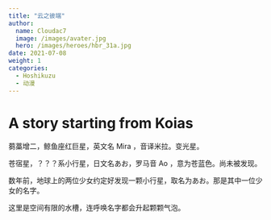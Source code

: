 ```yaml
---
title: "云之彼端"
author: 
  name: Cloudac7
  image: /images/avater.jpg
  hero: /images/heroes/hbr_31a.jpg
date: 2021-07-08
weight: 1
categories:
  - Hoshikuzu
  - 动漫
---
```


# A story starting from Koias

蒭藁增二，鲸鱼座红巨星，英文名 Mira ，音译米拉。变光星。

苍宿星，？？？系小行星，日文名あお，罗马音 Ao ，意为苍蓝色。尚未被发现。

数年前，地球上的两位少女约定好发现一颗小行星，取名为あお。那是其中一位少女的名字。

这里是空间有限的水槽，连呼唤名字都会升起颗颗气泡。
